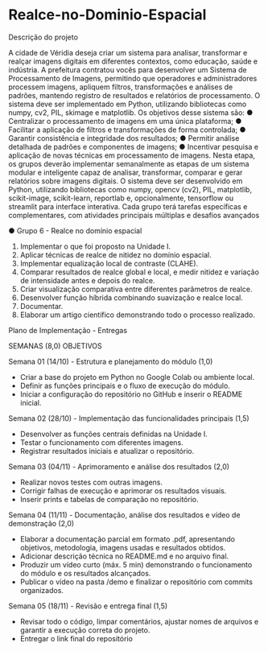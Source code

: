 # Realce-no-Dominio-Espacial

Descrição do projeto

A cidade de Véridia deseja criar um sistema para analisar, transformar e realçar
imagens digitais em diferentes contextos, como educação, saúde e indústria. A prefeitura
contratou vocês para desenvolver um Sistema de Processamento de Imagens, permitindo que
operadores e administradores processem imagens, apliquem filtros, transformações e análises
de padrões, mantendo registro de resultados e relatórios de processamento. O sistema deve ser
implementado em Python, utilizando bibliotecas como numpy, cv2, PIL, skimage e
matplotlib.
Os objetivos desse sistema são:
● Centralizar o processamento de imagens em uma única plataforma;
● Facilitar a aplicação de filtros e transformações de forma controlada;
● Garantir consistência e integridade dos resultados;
● Permitir análise detalhada de padrões e componentes de imagens;
● Incentivar pesquisa e aplicação de novas técnicas em processamento de
imagens.
Nesta etapa, os grupos deverão implementar semanalmente as etapas de um sistema
modular e inteligente capaz de analisar, transformar, comparar e gerar relatórios sobre
imagens digitais.
O sistema deve ser desenvolvido em Python, utilizando bibliotecas como numpy,
opencv (cv2), PIL, matplotlib, scikit-image, scikit-learn, reportlab e, opcionalmente,
tensorflow ou streamlit para interface interativa.
Cada grupo terá tarefas específicas e complementares, com atividades principais
múltiplas e desafios avançados

● Grupo 6 - Realce no domínio espacial
1. Implementar o que foi proposto na Unidade I.
2. Aplicar técnicas de realce de nitidez no domínio espacial.
3. Implementar equalização local de contraste (CLAHE).
4. Comparar resultados de realce global e local, e medir nitidez e variação de
intensidade antes e depois do realce.
5. Criar visualização comparativa entre diferentes parâmetros de realce.
6. Desenvolver função híbrida combinando suavização e realce local.
7. Documentar.
8. Elaborar um artigo científico demonstrando todo o processo realizado.

Plano de Implementação - Entregas

SEMANAS (8,0) OBJETIVOS

Semana 01 (14/10) - Estrutura e planejamento
do módulo (1,0)

- Criar a base do projeto em Python no
Google Colab ou ambiente local.
- Definir as funções principais e o fluxo de
execução do módulo.
- Iniciar a configuração do repositório no
GitHub e inserir o README inicial.

Semana 02 (28/10) - Implementação das
funcionalidades principais (1,5)

- Desenvolver as funções centrais
definidas na Unidade I.
- Testar o funcionamento com diferentes
imagens.
- Registrar resultados iniciais e atualizar o
repositório.

Semana 03 (04/11) - Aprimoramento e análise
dos resultados (2,0)

- Realizar novos testes com outras
imagens.
- Corrigir falhas de execução e aprimorar
os resultados visuais.
- Inserir prints e tabelas de comparação no
repositório.

Semana 04 (11/11) - Documentação, análise
dos resultados e vídeo de demonstração (2,0)

- Elaborar a documentação parcial em
formato .pdf, apresentando objetivos,
metodologia, imagens usadas e
resultados obtidos.
- Adicionar descrição técnica no
README.md e no arquivo final.
- Produzir um vídeo curto (máx. 5 min)
demonstrando o funcionamento do
módulo e os resultados alcançados.
- Publicar o vídeo na pasta /demo e
finalizar o repositório com commits
organizados.

Semana 05 (18/11) - Revisão e entrega final
(1,5)

- Revisar todo o código, limpar
comentários, ajustar nomes de arquivos e
garantir a execução correta do projeto.
- Entregar o link final do repositório
